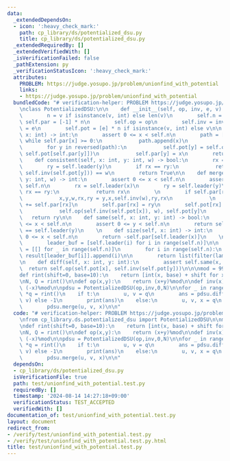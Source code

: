 ```yaml
---
data:
  _extendedDependsOn:
  - icon: ':heavy_check_mark:'
    path: cp_library/ds/potentialized_dsu.py
    title: cp_library/ds/potentialized_dsu.py
  _extendedRequiredBy: []
  _extendedVerifiedWith: []
  _isVerificationFailed: false
  _pathExtension: py
  _verificationStatusIcon: ':heavy_check_mark:'
  attributes:
    PROBLEM: https://judge.yosupo.jp/problem/unionfind_with_potential
    links:
    - https://judge.yosupo.jp/problem/unionfind_with_potential
  bundledCode: "# verification-helper: PROBLEM https://judge.yosupo.jp/problem/unionfind_with_potential\n\
    \nclass PotentializedDSU:\n\n    def __init__(self, op, inv, e, v) -> None:\n\
    \        n = v if isinstance(v, int) else len(v)\n        self.n = n\n       \
    \ self.par = [-1] * n\n        self.op = op\n        self.inv = inv\n        self.e\
    \ = e\n        self.pot = [e] * n if isinstance(v, int) else v\n\n    def leader(self,\
    \ x: int) -> int:\n        assert 0 <= x < self.n\n        path = []\n       \
    \ while self.par[x] >= 0:\n            path.append(x)\n            x = self.par[x]\n\
    \        for y in reversed(path):\n            self.pot[y] = self.op(self.pot[y],\
    \ self.pot[self.par[y]])\n            self.par[y] = x\n        return x\n    \n\
    \    def consistent(self, x: int, y: int, w) -> bool:\n        rx = self.leader(x)\n\
    \        ry = self.leader(y)\n        if rx == ry:\n            return self.op(self.pot[x],\
    \ self.inv(self.pot[y])) == w\n        return True\n\n    def merge(self, x: int,\
    \ y: int, w) -> int:\n        assert 0 <= x < self.n\n        assert 0 <= y <\
    \ self.n\n        rx = self.leader(x)\n        ry = self.leader(y)\n        if\
    \ rx == ry:\n            return rx\n        \n        if self.par[rx] < self.par[ry]:\n\
    \            x,y,w,rx,ry = y,x,self.inv(w),ry,rx\n            \n        self.par[ry]\
    \ += self.par[rx]\n        self.par[rx] = ry\n        self.pot[rx] = self.op(\n\
    \            self.op(self.inv(self.pot[x]), w), self.pot[y]\n        )\n     \
    \   return ry\n\n    def same(self, x: int, y: int) -> bool:\n        assert 0\
    \ <= x < self.n\n        assert 0 <= y < self.n\n        return self.leader(x)\
    \ == self.leader(y)\n    \n    def size(self, x: int) -> int:\n        assert\
    \ 0 <= x < self.n\n        return -self.par[self.leader(x)]\n    \n    def groups(self):\n\
    \        leader_buf = [self.leader(i) for i in range(self.n)]\n\n        result\
    \ = [[] for _ in range(self.n)]\n        for i in range(self.n):\n           \
    \ result[leader_buf[i]].append(i)\n\n        return list(filter(lambda r: r, result))\n\
    \n    def diff(self, x: int, y: int):\n        assert self.same(x, y)\n      \
    \  return self.op(self.pot[x], self.inv(self.pot[y]))\n\n\nmod = 998244353\n\n\
    def rint(shift=0, base=10):\n    return [int(x, base) + shift for x in input().split()]\n\
    \nN, Q = rint()\n\ndef op(x,y):\n    return (x+y)%mod\n\ndef inv(x):\n    return\
    \ (-x)%mod\n\npdsu = PotentializedDSU(op,inv,0,N)\n\nfor _ in range(Q):\n    t,\
    \ *q = rint()\n    if t:\n        u, v = q\n        ans = pdsu.diff(u, v) if pdsu.same(u,\
    \ v) else -1\n        print(ans)\n    else:\n        u, v, x = q\n        print(int(pdsu.consistent(u,v,x)))\n\
    \        pdsu.merge(u, v, x)\n\n"
  code: "# verification-helper: PROBLEM https://judge.yosupo.jp/problem/unionfind_with_potential\n\
    \nfrom cp_library.ds.potentialized_dsu import PotentializedDSU\n\nmod = 998244353\n\
    \ndef rint(shift=0, base=10):\n    return [int(x, base) + shift for x in input().split()]\n\
    \nN, Q = rint()\n\ndef op(x,y):\n    return (x+y)%mod\n\ndef inv(x):\n    return\
    \ (-x)%mod\n\npdsu = PotentializedDSU(op,inv,0,N)\n\nfor _ in range(Q):\n    t,\
    \ *q = rint()\n    if t:\n        u, v = q\n        ans = pdsu.diff(u, v) if pdsu.same(u,\
    \ v) else -1\n        print(ans)\n    else:\n        u, v, x = q\n        print(int(pdsu.consistent(u,v,x)))\n\
    \        pdsu.merge(u, v, x)\n\n"
  dependsOn:
  - cp_library/ds/potentialized_dsu.py
  isVerificationFile: true
  path: test/unionfind_with_potential.test.py
  requiredBy: []
  timestamp: '2024-08-14 14:27:18+09:00'
  verificationStatus: TEST_ACCEPTED
  verifiedWith: []
documentation_of: test/unionfind_with_potential.test.py
layout: document
redirect_from:
- /verify/test/unionfind_with_potential.test.py
- /verify/test/unionfind_with_potential.test.py.html
title: test/unionfind_with_potential.test.py
---
```

